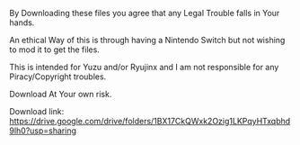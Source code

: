 By Downloading these files you agree that any Legal Trouble falls in Your hands.

An ethical Way of this is through having a Nintendo Switch but not wishing to mod it to get the files.

This is intended for Yuzu and/or Ryujinx and I am not responsible for any Piracy/Copyright troubles.

Download At Your own risk.

Download link: https://drive.google.com/drive/folders/1BX17CkQWxk2Ozig1LKPqyHTxqbhd9lh0?usp=sharing
